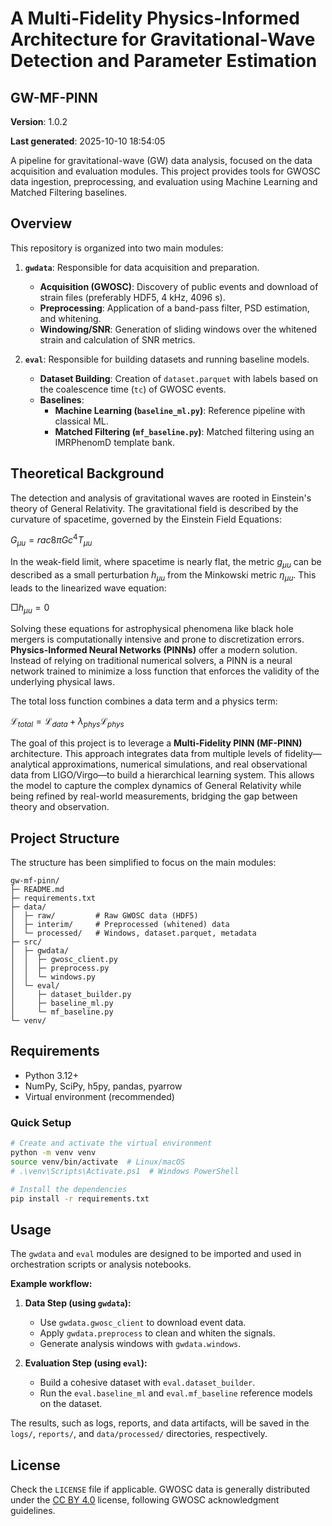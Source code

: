 # A Multi-Fidelity Physics-Informed Architecture for Gravitational-Wave Detection and Parameter Estimation
## GW-MF-PINN

**Version**: 1.0.2

**Last generated**: 2025-10-10 18:54:05

A pipeline for gravitational-wave (GW) data analysis, focused on the data acquisition and evaluation modules. This project provides tools for GWOSC data ingestion, preprocessing, and evaluation using Machine Learning and Matched Filtering baselines.

## Overview

This repository is organized into two main modules:

1.  **`gwdata`**: Responsible for data acquisition and preparation.
    * **Acquisition (GWOSC)**: Discovery of public events and download of strain files (preferably HDF5, 4 kHz, 4096 s).
    * **Preprocessing**: Application of a band-pass filter, PSD estimation, and whitening.
    * **Windowing/SNR**: Generation of sliding windows over the whitened strain and calculation of SNR metrics.

2.  **`eval`**: Responsible for building datasets and running baseline models.
    * **Dataset Building**: Creation of `dataset.parquet` with labels based on the coalescence time (`tc`) of GWOSC events.
    * **Baselines**:
        * **Machine Learning (`baseline_ml.py`)**: Reference pipeline with classical ML.
        * **Matched Filtering (`mf_baseline.py`)**: Matched filtering using an IMRPhenomD template bank.

## Theoretical Background

The detection and analysis of gravitational waves are rooted in Einstein's theory of General Relativity. The gravitational field is described by the curvature of spacetime, governed by the Einstein Field Equations:

$G_{\mu
u} = rac{8\pi G}{c^4} T_{\mu
u}$

In the weak-field limit, where spacetime is nearly flat, the metric $g_{\mu
u}$ can be described as a small perturbation $h_{\mu
u}$ from the Minkowski metric $\eta_{\mu
u}$. This leads to the linearized wave equation:

$\Box h_{\mu
u} = 0$

Solving these equations for astrophysical phenomena like black hole mergers is computationally intensive and prone to discretization errors. **Physics-Informed Neural Networks (PINNs)** offer a modern solution. Instead of relying on traditional numerical solvers, a PINN is a neural network trained to minimize a loss function that enforces the validity of the underlying physical laws.

The total loss function combines a data term and a physics term:

$\mathcal{L}_{total} = \mathcal{L}_{data} + \lambda_{phys}\mathcal{L}_{phys}$

The goal of this project is to leverage a **Multi-Fidelity PINN (MF-PINN)** architecture. This approach integrates data from multiple levels of fidelity—analytical approximations, numerical simulations, and real observational data from LIGO/Virgo—to build a hierarchical learning system. This allows the model to capture the complex dynamics of General Relativity while being refined by real-world measurements, bridging the gap between theory and observation.

## Project Structure

The structure has been simplified to focus on the main modules:

```
gw-mf-pinn/
├─ README.md
├─ requirements.txt
├─ data/
│  ├─ raw/         # Raw GWOSC data (HDF5)
│  ├─ interim/     # Preprocessed (whitened) data
│  └─ processed/   # Windows, dataset.parquet, metadata
├─ src/
│  ├─ gwdata/
│  │  ├─ gwosc_client.py
│  │  ├─ preprocess.py
│  │  └─ windows.py
│  └─ eval/
│     ├─ dataset_builder.py
│     ├─ baseline_ml.py
│     └─ mf_baseline.py
└─ venv/
```

## Requirements

* Python 3.12+
* NumPy, SciPy, h5py, pandas, pyarrow
* Virtual environment (recommended)

### Quick Setup

```bash
# Create and activate the virtual environment
python -m venv venv
source venv/bin/activate  # Linux/macOS
# .\venv\Scripts\Activate.ps1  # Windows PowerShell

# Install the dependencies
pip install -r requirements.txt
```

## Usage

The `gwdata` and `eval` modules are designed to be imported and used in orchestration scripts or analysis notebooks.

**Example workflow:**

1.  **Data Step (using `gwdata`):**
    * Use `gwdata.gwosc_client` to download event data.
    * Apply `gwdata.preprocess` to clean and whiten the signals.
    * Generate analysis windows with `gwdata.windows`.

2.  **Evaluation Step (using `eval`):**
    * Build a cohesive dataset with `eval.dataset_builder`.
    * Run the `eval.baseline_ml` and `eval.mf_baseline` reference models on the dataset.

The results, such as logs, reports, and data artifacts, will be saved in the `logs/`, `reports/`, and `data/processed/` directories, respectively.

## License

Check the `LICENSE` file if applicable. GWOSC data is generally distributed under the [CC BY 4.0](https://creativecommons.org/licenses/by/4.0/) license, following GWOSC acknowledgment guidelines.
